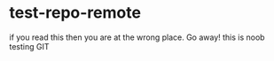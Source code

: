 # test-repo-remote

if you read this then you are at the wrong place. Go away! this is noob testing GIT
